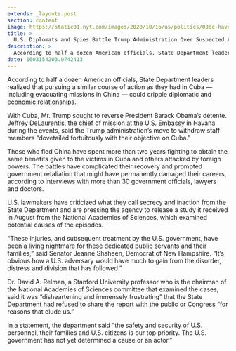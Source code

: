 ```yaml
--- 
extends: _layouts.post 
section: content 
image: https://static01.nyt.com/images/2020/10/16/us/politics/00dc-havanasyndrome-1/merlin_169983978_7b0847ff-0eda-45b7-a274-9a663a4a530d-facebookJumbo.jpg 
title: > 
  U.S. Diplomats and Spies Battle Trump Administration Over Suspected Attacks 
description: > 
  According to half a dozen American officials, State Department leaders realized that pursuing a similar course of action as they had in Cuba — including evacuating missions in China — could cripple diplomatic and economic relationships.With Cuba, Mr. Trump sought to reverse President Barack Obama’s détente.The battles have complicated their recovery and prompted government retaliation that might have permanently damaged their careers, according to interviews with more than 30 government officials, lawyers and doctors.“These injuries, and subsequent treatment by the U.S. government, have been a living nightmare for these dedicated public servants and their families,” said Senator Jeanne Shaheen, Democrat of New Hampshire.The U.S. government has not yet determined a cause or an actor.” 
date: 1603154203.9742413 
--- 
```

<div><p class="css-158dogj evys1bk0">According to half a dozen American officials, State Department leaders realized that pursuing a similar course of action as they had in Cuba &#8212; including evacuating missions in China &#8212; could cripple diplomatic and economic relationships.</p><p class="css-158dogj evys1bk0">With Cuba, Mr. Trump sought to reverse President Barack Obama&#8217;s d&#233;tente. Jeffrey DeLaurentis, the chief of mission at the U.S. Embassy in Havana during the events, said the Trump administration&#8217;s move to withdraw staff members &#8220;dovetailed fortuitously with their objective on Cuba.&#8221;</p><p class="css-158dogj evys1bk0">Those who fled China have spent more than two years fighting to obtain the same benefits given to the victims in Cuba and others attacked by foreign powers. The battles have complicated their recovery and prompted government retaliation that might have permanently damaged their careers, according to interviews with more than 30 government officials, lawyers and doctors.</p><p class="css-158dogj evys1bk0">U.S. lawmakers have criticized what they call secrecy and inaction from the State Department and are pressing the agency to release a study it received in August from the National Academies of Sciences, which examined potential causes of the episodes.</p><p class="css-158dogj evys1bk0">&#8220;These injuries, and subsequent treatment by the U.S. government, have been a living nightmare for these dedicated public servants and their families,&#8221; said Senator Jeanne Shaheen, Democrat of New Hampshire. &#8220;It&#8217;s obvious how a U.S. adversary would have much to gain from the disorder, distress and division that has followed.&#8221;</p><p class="css-158dogj evys1bk0">Dr. David A. Relman, a Stanford University professor who is the chairman of the National Academies of Sciences committee that examined the cases, said it was &#8220;disheartening and immensely frustrating&#8221; that the State Department had refused to share the report with the public or Congress &#8220;for reasons that elude us.&#8221;</p><p class="css-158dogj evys1bk0">In a statement, the department said &#8220;the safety and security of U.S. personnel, their families and U.S. citizens is our top priority. The U.S. government has not yet determined a cause or an actor.&#8221;</p></div>